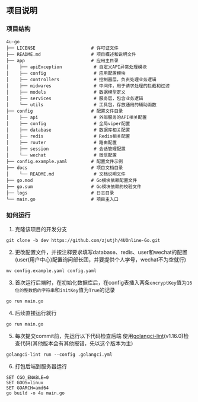 ## 项目说明


### 项目结构
```
4u-go
├── LICENSE                     # 许可证文件
├── README.md                   # 项目概述和说明文件
├── app                         # 应用主目录
│    ├── apiException            # 自定义API异常处理模块
│    ├── config                  # 应用配置模块
│    ├── controllers             # 控制器层，负责处理业务逻辑
│    ├── midwares                # 中间件，用于请求处理的拦截和过滤
│    ├── models                  # 数据模型定义
│    ├── services                # 服务层，包含业务逻辑
│    └── utils                   # 工具包，存放通用的辅助函数
├── config                      # 配置文件目录
│    ├── api                     # 外部服务的API相关配置
│    ├── config                  # 全局viper配置
│    ├── database                # 数据库相关配置
│    ├── redis                   # Redis相关配置
│    ├── router                  # 路由配置
│    ├── session                 # 会话管理配置
│    └── wechat                  # 微信配置
├── config.example.yaml         # 配置文件示例
├── docs                        # 项目文档目录
│    └── README.md               # 文档说明文件
├── go.mod                      # Go模块依赖配置文件
├── go.sum                      # Go模块依赖的校验文件
├── logs                        # 日志目录
└── main.go                     # 项目主入口

```

### 如何运行
1. 克隆该项目的开发分支
```
git clone -b dev https://github.com/zjutjh/4UOnline-Go.git
```
2. 更改配置文件，并按注释要求填写database、redis、user和wechat的配置(user(用户中心)配置询问部长团，并要提供个人学号，wechat不为空就行)
```
mv config.example.yaml config.yaml
```
3. 首次运行后端时，在初始化数据库后，在config表插入两条`encryptKey`值为`16位的整数倍的字符串`和`initKey`值为`True`的记录
```
go run main.go
```
4. 后续直接运行就行
```
go run main.go
```
5. 每次提交commit前，先运行以下代码检查后端
使用[golangci-lint](https://golangci-lint.run/)(v1.16.0)检查代码(其他版本会有其他报错，先以这个版本为主)
```
golangci-lint run --config .golangci.yml
```
6. 打包后端到服务器运行
```
SET CGO_ENABLE=0
SET GOOS=linux
SET GOARCH=amd64
go build -o 4u main.go
```

